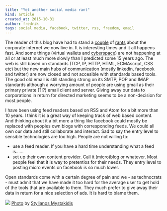 ```yaml
---
title: "Yet another social media rant"
kind: article
created_at: 2015-10-31
author: fredrik
tags: social media, facebook, twitter, rss, freedom, email
---
```


The reader of this blog have had to stand a [couple](/2013/08/freedom.html) of 
[rants](/2009/03/internet-as-social-nervous-system.html) about the corporate internet we now live in. 
It is interesting times and it all happens fast. And some things (virtual wallets and 
[cyberspace](/2014/03/current-state-of-virtual-reality.html)) are 
not happening at all or at least much more slowly than I predicted some 15 years ago. The web is still
based on standards (TCP, IP, HTTP, HTML, ECMAscript, CSS etc) but the new main hubs of communication 
(mostly linkedin, facebook and twitter) are now closed and not accesible with standards based tools. 
The good old email is still standing strong on its SMTP, POP and IMAP standards although a worrying 
amount of people are using gmail as their primary private (?!?) email client and server. Giving away 
our data to corporations in return for directed marketing seems to be a non-decision for most people.

I have been using feed readers based on RSS and Atom for a bit more than 10 years. I think it is a great
way of keeping track of web based content. And thinking about it a bit more a thing like facebook could 
mostly be replaced with peoples own blogs with corresponding feeds. We could all own our data and still 
collaborate and interact. Sad to say the entry level to sensible technologies are too high. People are 
not willing to:

- use a feed reader. If you have a hard time understanding what a feed is......
- set up their own content provider. Call it (micro)blog or whatever. Most people feel that it is way to
pretentios for their needs. They entry level to posting micro events on facebook is so much lower.

Open standards come with a certain degree of pain and we - as technocrats - must admit that we have made 
it too hard for the average user to get hold of the tools that are available to them. They much prefer
to give away their data in return for a nice selection of ads. It is hard to blame them.

![](https://c1.staticflickr.com/3/2453/3989939286_b7c69f9316_b.jpg)
<smaller>[Photo](https://www.flickr.com/photos/stylianosm/3989939286) by 
[Stylianos Mystakidis](https://www.flickr.com/photos/stylianosm)</smaller>
